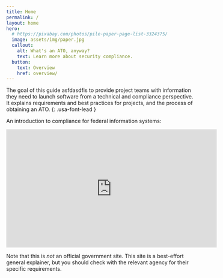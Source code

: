 ```yaml
---
title: Home
permalink: /
layout: home
hero:
  # https://pixabay.com/photos/pile-paper-page-list-3324375/
  image: assets/img/paper.jpg
  callout:
    alt: What's an ATO, anyway?
    text: Learn more about security compliance.
  button:
    text: Overview
    href: overview/
---
```


The goal of this guide asfdasdfis to provide project teams with information they need to launch software from a technical and compliance perspective. It explains requirements and best practices for projects, and the process of obtaining an ATO.
{: .usa-font-lead }

An introduction to compliance for federal information systems:

<div class="usa-width-full">
  <div class="usa-embed-container" aria-label="16:9">
    <iframe width="560" height="315" src="https://www.youtube.com/embed/-Nc4GXPxpQg" frameborder="0" allow="accelerometer; autoplay; encrypted-media; gyroscope; picture-in-picture" allowfullscreen></iframe>
  </div>
</div>

Note that this is _not_ an official government site. This site is a best-effort general explainer, but you should check with the relevant agency for their specific requirements.
